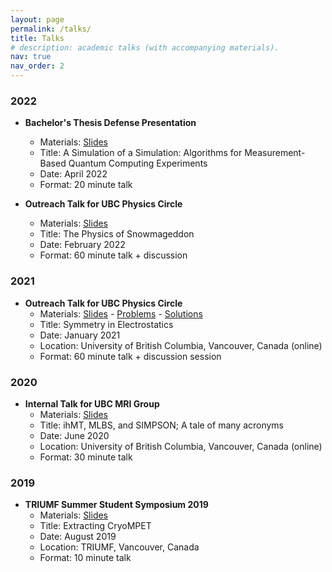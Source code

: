 ```yaml
---
layout: page
permalink: /talks/
title: Talks
# description: academic talks (with accompanying materials).
nav: true
nav_order: 2
---
```


### 2022
- **Bachelor's Thesis Defense Presentation**
    - Materials: [Slides](/assets/pdf/talks/2022-a-simulation-of-a-simulation-defense.pdf)
    - Title: A Simulation of a Simulation: Algorithms for Measurement-Based Quantum Computing Experiments
    - Date: April 2022
    - Format: 20 minute talk

- **Outreach Talk for UBC Physics Circle**
    - Materials: [Slides](/assets/pdf/talks/2022-physics-of-snowmageddon.pdf)
    - Title: The Physics of Snowmageddon
    - Date: February 2022
    - Format: 60 minute talk + discussion

### 2021
- **Outreach Talk for UBC Physics Circle**
    - Materials: [Slides](/assets/pdf/talks/2021-symmetry-in-electrostatics.pdf) - [Problems](/assets/pdf/talks/2021-symmetry-in-electrostatics-problems.pdf) - [Solutions](/assets/pdf/talks/2021-symmetry-in-electrostatics-solutions.pdf)
    - Title: Symmetry in Electrostatics
    - Date: January 2021
    - Location: University of British Columbia, Vancouver, Canada (online)
    - Format: 60 minute talk + discussion session

### 2020
- **Internal Talk for UBC MRI Group**
    - Materials: [Slides](/assets/pdf/talks/2020-ihmt-mlbs-simpson.pdf)
    - Title: ihMT, MLBS, and SIMPSON; A tale of many acronyms
    - Date: June 2020
    - Location: University of British Columbia, Vancouver, Canada (online)
    - Format: 30 minute talk

### 2019

- **TRIUMF Summer Student Symposium 2019**
    - Materials: [Slides](/assets/pdf/talks/2019-extractingcryompet.pdf)
    - Title: Extracting CryoMPET
    - Date: August 2019
    - Location: TRIUMF, Vancouver, Canada
    - Format: 10 minute talk

